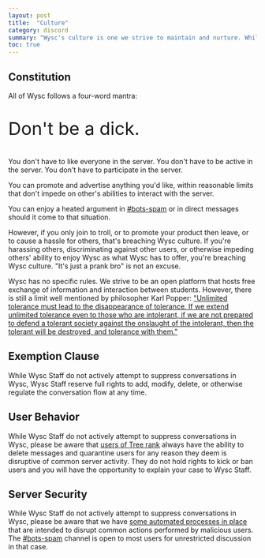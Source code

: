 ```yaml
---
layout: post
title:  "Culture"
category: discord
summary: "Wysc's culture is one we strive to maintain and nurture. While we do not have rules, our administrative policy towards user behavior is simple and direct."
toc: true
---
```


## Constitution

All of Wysc follows a four-word mantra:

<p style="font-size:36px">Don't be a dick.</p>

You don't have to like everyone in the server. You don't have to be active in the server. You don't have to participate in the server.

You can promote and advertise anything you'd like, within reasonable limits that don't impede on other's abilities to interact with the server.

You can enjoy a heated argument in [#bots-spam](https://discordapp.com/channels/319372945929666571/477015747256778755/) or in direct messages should it come to that situation.

However, if you only join to troll, or to promote your product then leave, or to cause a hassle for others, that's breaching Wysc culture. If you're harassing others, discriminating against other users, or otherwise impeding others' ability to enjoy Wysc as what Wysc has to offer, you're breaching Wysc culture. "It's just a prank bro" is not an excuse.

Wysc has no specific rules. We strive to be an open platform that hosts free exchange of information and interaction between students. However, there is still a limit well mentioned by philosopher Karl Popper: ["Unlimited tolerance must lead to the disappearance of tolerance. If we extend unlimited tolerance even to those who are intolerant, if we are not prepared to defend a tolerant society against the onslaught of the intolerant, then the tolerant will be destroyed, and tolerance with them."](https://en.wikipedia.org/wiki/Paradox_of_tolerance)

## Exemption Clause

While Wysc Staff do not actively attempt to suppress conversations in Wysc, Wysc Staff reserve full rights to add, modify, delete, or otherwise regulate the conversation flow at any time.

## User Behavior

While Wysc Staff do not actively attempt to suppress conversations in Wysc, please be aware that [users of Tree rank](server-ranks#tree) always have the ability to delete messages and quarantine users for any reason they deem is disruptive of common server activity. They do not hold rights to kick or ban users and you will have the opportunity to explain your case to Wysc Staff.

## Server Security

While Wysc Staff do not actively attempt to suppress conversations in Wysc, please be aware that we have [some automated processes in place](server-security) that are intended to disrupt common actions performed by malicious users. The [#bots-spam](https://discordapp.com/channels/319372945929666571/477015747256778755/) channel is open to most users for unrestricted discussion in that case.